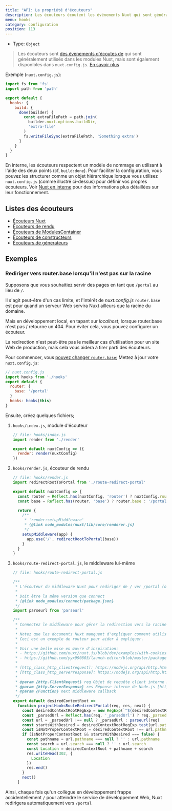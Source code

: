 ```yaml
---
title: "API: La propriété d'écouteurs"
description: Les écouteurs écoutent les événements Nuxt qui sont généralement utilisés dans les modules Nuxt, mais sont également disponibles dans `nuxt.config.js`.
menu: hooks
category: configuration
position: 113
---
```


- Type: `Object`

> Les écouteurs sont [des évènements d'écoutes de](/api/internals) qui sont généralement utilisés dans les modules Nuxt, mais sont également disponibles dans `nuxt.config.js`. [En savoir plus](/api/internals)

Exemple (`nuxt.config.js`):

```js
import fs from 'fs'
import path from 'path'

export default {
  hooks: {
    build: {
      done(builder) {
        const extraFilePath = path.join(
          builder.nuxt.options.buildDir,
          'extra-file'
        )
        fs.writeFileSync(extraFilePath, 'Something extra')
      }
    }
  }
}
```

En interne, les écouteurs respectent un modèle de nommage en utilisant à l'aide des deux points (cf, `build:done`). Pour faciliter la configuration, vous pouvez les structurer comme un objet hiérarchique lorsque vous utilisez `nuxt.config.js` (comme illustré ci-dessus) pour définir vos propres écouteurs. Voir [Nuxt en interne](/api/internals) pour des informations plus détaillées sur leur fonctionnement.

## Listes des écouteurs

- [Écouteurs Nuxt](https://nuxtjs.org/api/internals-nuxt#hooks)
- [Écouteurs de rendu](https://nuxtjs.org/api/internals-renderer#hooks)
- [Écouteurs de ModulesContainer](https://nuxtjs.org/api/internals-module-container#hooks)
- [Écouteurs de constructeurs](https://nuxtjs.org/api/internals-builder#hooks)
- [Écouteurs de génerateurs](https://nuxtjs.org/api/internals-generator#hooks)

## Exemples

### Rediriger vers router.base lorsqu'il n'est pas sur la racine

Supposons que vous souhaitiez servir des pages en tant que `/portal` au lieu de `/`.

Il s'agit peut-être d'un cas limite, et l'intérêt de _nuxt.config.js_ `router.base` est pour quand un serveur Web servira Nuxt ailleurs que la racine du domaine.

Mais en développement local, en tapant sur _localhost_, lorsque router.base n'est pas / retourne un 404. Pour éviter cela, vous pouvez configurer un écouteur.

La redirection n'est peut-être pas le meilleur cas d'utilisation pour un site Web de production, mais cela vous aidera à tirer parti des écouteurs.

Pour commencer, vous [pouvez changer `router.base`](/api/configuration-router#base); Mettez à jour votre `nuxt.config.js`:

```js
// nuxt.config.js
import hooks from './hooks'
export default {
  router: {
    base: '/portal'
  }
  hooks: hooks(this)
}
```

Ensuite, créez quelques fichiers;

1. `hooks/index.js`, module d'écouteur

   ```js
   // file: hooks/index.js
   import render from './render'

   export default nuxtConfig => ({
     render: render(nuxtConfig)
   })
   ```

1. `hooks/render.js`, écouteur de rendu

   ```js
   // file: hooks/render.js
   import redirectRootToPortal from './route-redirect-portal'

   export default nuxtConfig => {
     const router = Reflect.has(nuxtConfig, 'router') ? nuxtConfig.router : {}
     const base = Reflect.has(router, 'base') ? router.base : '/portal'

     return {
       /**
        * 'render:setupMiddleware'
        * {@link node_modules/nuxt/lib/core/renderer.js}
        */
       setupMiddleware(app) {
         app.use('/', redirectRootToPortal(base))
       }
     }
   }
   ```

1. `hooks/route-redirect-portal.js`, le middleware lui-même

   ```js
   // file: hooks/route-redirect-portal.js

   /**
    * L'écouteur du middleware Nuxt pour rediriger de / ver /portal (ou tout ce que nous avons défini dans nuxt.config.js)
    *
    * Doit être la même version que connect
    * {@link node_modules/connect/package.json}
    */
   import parseurl from 'parseurl'

   /**
    * Connectez le middleware pour gérer la redirection vers la racine de contexte d'application Web souhaitée.
    *
    * Notez que les documents Nuxt manquent d'expliquer comment utiliser les écouteurs.
    * Ceci est un exemple de routeur pour aider à expliquer.
    *
    * Voir une belle mise en œuvre d'inspiration:
    * - https://github.com/nuxt/nuxt.js/blob/dev/examples/with-cookies/plugins/cookies.js
    * - https://github.com/yyx990803/launch-editor/blob/master/packages/launch-editor-middleware/index.js
    *
    * [http_class_http_clientrequest]: https://nodejs.org/api/http.html#http_class_http_clientrequest
    * [http_class_http_serverresponse]: https://nodejs.org/api/http.html#http_class_http_serverresponse
    *
    * @param {http.ClientRequest} req Objet de requête client interne Node.js [http_class_http_clientrequest]
    * @param {http.ServerResponse} res Réponse interne de Node.js [http_class_http_serverresponse]
    * @param {Function} next middleware callback
    */
   export default desiredContextRoot =>
     function projectHooksRouteRedirectPortal(req, res, next) {
       const desiredContextRootRegExp = new RegExp(`^${desiredContextRoot}`)
       const _parsedUrl = Reflect.has(req, '_parsedUrl') ? req._parsedUrl : null
       const url = _parsedUrl !== null ? _parsedUrl : parseurl(req)
       const startsWithDesired = desiredContextRootRegExp.test(url.pathname)
       const isNotProperContextRoot = desiredContextRoot !== url.pathname
       if (isNotProperContextRoot && startsWithDesired === false) {
         const pathname = url.pathname === null ? '' : url.pathname
         const search = url.search === null ? '' : url.search
         const Location = desiredContextRoot + pathname + search
         res.writeHead(302, {
           Location
         })
         res.end()
       }
       next()
     }
   ```

Ainsi, chaque fois qu'un collègue en développement frappe accidentellement `/` pour atteindre le service de développement Web, Nuxt redirigera automatiquement vers `/portal`
